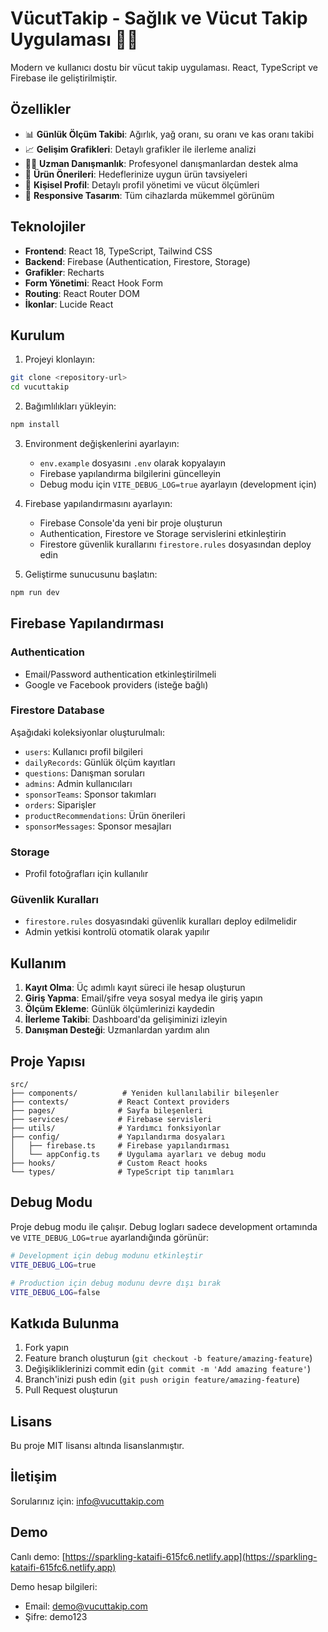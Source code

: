 # VücutTakip - Sağlık ve Vücut Takip Uygulaması 🏃‍♂️

Modern ve kullanıcı dostu bir vücut takip uygulaması. React, TypeScript ve Firebase ile geliştirilmiştir.

## Özellikler

- 📊 **Günlük Ölçüm Takibi**: Ağırlık, yağ oranı, su oranı ve kas oranı takibi
- 📈 **Gelişim Grafikleri**: Detaylı grafikler ile ilerleme analizi
- 👨‍⚕️ **Uzman Danışmanlık**: Profesyonel danışmanlardan destek alma
- 🛒 **Ürün Önerileri**: Hedeflerinize uygun ürün tavsiyeleri
- 👤 **Kişisel Profil**: Detaylı profil yönetimi ve vücut ölçümleri
- 📱 **Responsive Tasarım**: Tüm cihazlarda mükemmel görünüm

## Teknolojiler

- **Frontend**: React 18, TypeScript, Tailwind CSS
- **Backend**: Firebase (Authentication, Firestore, Storage)
- **Grafikler**: Recharts
- **Form Yönetimi**: React Hook Form
- **Routing**: React Router DOM
- **İkonlar**: Lucide React

## Kurulum

1. Projeyi klonlayın:
```bash
git clone <repository-url>
cd vucuttakip
```

2. Bağımlılıkları yükleyin:
```bash
npm install
```

3. Environment değişkenlerini ayarlayın:
   - `env.example` dosyasını `.env` olarak kopyalayın
   - Firebase yapılandırma bilgilerini güncelleyin
   - Debug modu için `VITE_DEBUG_LOG=true` ayarlayın (development için)

4. Firebase yapılandırmasını ayarlayın:
   - Firebase Console'da yeni bir proje oluşturun
   - Authentication, Firestore ve Storage servislerini etkinleştirin
   - Firestore güvenlik kurallarını `firestore.rules` dosyasından deploy edin

5. Geliştirme sunucusunu başlatın:
```bash
npm run dev
```

## Firebase Yapılandırması

### Authentication
- Email/Password authentication etkinleştirilmeli
- Google ve Facebook providers (isteğe bağlı)

### Firestore Database
Aşağıdaki koleksiyonlar oluşturulmalı:
- `users`: Kullanıcı profil bilgileri
- `dailyRecords`: Günlük ölçüm kayıtları
- `questions`: Danışman soruları
- `admins`: Admin kullanıcıları
- `sponsorTeams`: Sponsor takımları
- `orders`: Siparişler
- `productRecommendations`: Ürün önerileri
- `sponsorMessages`: Sponsor mesajları

### Storage
- Profil fotoğrafları için kullanılır

### Güvenlik Kuralları
- `firestore.rules` dosyasındaki güvenlik kuralları deploy edilmelidir
- Admin yetkisi kontrolü otomatik olarak yapılır

## Kullanım

1. **Kayıt Olma**: Üç adımlı kayıt süreci ile hesap oluşturun
2. **Giriş Yapma**: Email/şifre veya sosyal medya ile giriş yapın
3. **Ölçüm Ekleme**: Günlük ölçümlerinizi kaydedin
4. **İlerleme Takibi**: Dashboard'da gelişiminizi izleyin
5. **Danışman Desteği**: Uzmanlardan yardım alın

## Proje Yapısı

```
src/
├── components/          # Yeniden kullanılabilir bileşenler
├── contexts/           # React Context providers
├── pages/              # Sayfa bileşenleri
├── services/           # Firebase servisleri
├── utils/              # Yardımcı fonksiyonlar
├── config/             # Yapılandırma dosyaları
│   ├── firebase.ts     # Firebase yapılandırması
│   └── appConfig.ts    # Uygulama ayarları ve debug modu
├── hooks/              # Custom React hooks
└── types/              # TypeScript tip tanımları
```

## Debug Modu

Proje debug modu ile çalışır. Debug logları sadece development ortamında ve `VITE_DEBUG_LOG=true` ayarlandığında görünür:

```bash
# Development için debug modunu etkinleştir
VITE_DEBUG_LOG=true

# Production için debug modunu devre dışı bırak
VITE_DEBUG_LOG=false
```

## Katkıda Bulunma

1. Fork yapın
2. Feature branch oluşturun (`git checkout -b feature/amazing-feature`)
3. Değişikliklerinizi commit edin (`git commit -m 'Add amazing feature'`)
4. Branch'inizi push edin (`git push origin feature/amazing-feature`)
5. Pull Request oluşturun

## Lisans

Bu proje MIT lisansı altında lisanslanmıştır.

## İletişim

Sorularınız için: info@vucuttakip.com

## Demo

Canlı demo: [https://sparkling-kataifi-615fc6.netlify.app](https://sparkling-kataifi-615fc6.netlify.app)

Demo hesap bilgileri:
- Email: demo@vucuttakip.com
- Şifre: demo123